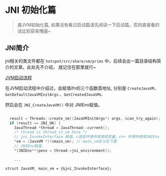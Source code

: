 # JNI 初始化篇

> 接JVM初始化篇, 如果没有看过启动篇请先阅读一下启动篇。否则直接看的话比较容易懵逼~

## JNI简介

jni相关的类文件都在 `hotspot/src/share/vm/prims` 中，后续会出一篇目录结构简介的文章。此处先不介绍， 就记住在那里就行~

[JVM启动流程](../start/README.md)

在JVM启动流程中介绍过，会赋值ifn的三个函数首地址, 分别是 `CreateJavaVM`、 `GetDefaultJavaVMInitArgs` 、`GetCreatedJavaVMs`.

然后会在 `JNI_CreateJavaVM()` 中对 JNIEnv赋值。
```c++

  result = Threads::create_vm((JavaVMInitArgs*) args, &can_try_again);
  if (result == JNI_OK) {
    JavaThread *thread = JavaThread::current();
    /* thread is thread_in_vm here */
    // jni_InvokeInterface 赋值。c语言环境中使用改变量。c++ 环境中使用JNIEnv
    *vm = (JavaVM *)(&main_vm); // main_vm定义在下面
    // JNIEnv赋值。
    *(JNIEnv**)penv = thread->jni_environment();

    ...
```

`struct JavaVM_ main_vm = {&jni_InvokeInterface};`